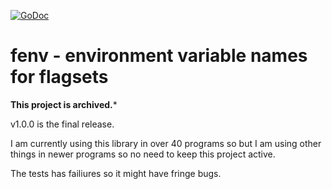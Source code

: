 [![GoDoc](https://godoc.org/github.com/go-pa/fenv?status.svg)](https://godoc.org/github.com/go-pa/fenv)

# fenv - environment variable names for flagsets

**This project is archived.***

v1.0.0 is the final release.

I am currently using this library in over 40 programs so but I am using other
things in newer programs so no need to keep this project active.

The tests has failiures so it might have fringe bugs.
